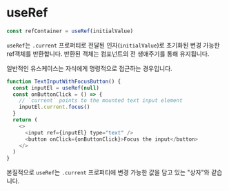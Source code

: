 # useRef

```js
const refContainer = useRef(initialValue)
```

`useRef`는 `.current` 프로퍼티로 전달된 인자(`initialValue`)로 초기화된 변경 가능한 ref객체를 반환합니다. 반환된 객체는 컴포넌트의 전 생애주기를 통해 유지됩니다.

일반적인 유스케이스는 자식에게 명령적으로 접근하는 경우입니다.

```js
function TextInputWithFocusButton() {
  const inputEl = useRef(null)
  const onButtonClick = () => {
    // `current` points to the mounted text input element
    inputEl.current.focus()
  }
  return (
    <>
      <input ref={inputEl} type="text" />
      <button onClick={onButtonClick}>Focus the input</button>
    </>
  )
}
```

본질적으로 `useRef`는 `.current` 프로퍼티에 변경 가능한 값을 담고 있는 "상자"와 같습니다.
